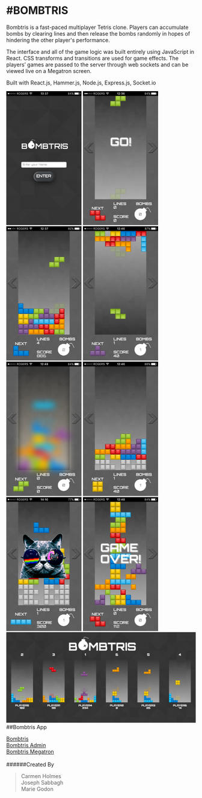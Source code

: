 #BOMBTRIS
=========

Bombtris is a fast-paced multiplayer Tetris clone. Players can accumulate bombs by clearing lines and then release the bombs randomly in hopes of hindering the other player's performance.

The interface and all of the game logic was built entirely using JavaScript in React. CSS transforms and transitions are used for game effects. The players’ games are passed to the server through web sockets and can be viewed live on a Megatron screen.

Built with React.js, Hammer.js, Node.js, Express.js, Socket.io

<img src="Bombtris_EnterScreenShot.PNG" width="200">
<img src="Bombtris_GoScreenshot.PNG" width="200">
<img src="Bombtris_Screenshot.PNG" width="200">
<img src="Bombtris_FlipScreenshot.PNG" width="200">
<img src="Bombtris_BlurScreenshot.PNG" width="200">
<img src="Bombtris_ExtraLines.PNG" width="200">
<img src="Bombtris_CatScreenshot.PNG" width="200">
<img src="Bombtris_GameOver.PNG" width="200">

<br>
<img src="Megatron_Screenshot.png" width="800">
##Bombtris App

[Bombtris](http://bombtris.herokuapp.com/ "Bombtris")
<br>
[Bombtris Admin](http://bombtris.herokuapp.com/admin "Bombtris Admin")
<br>
[Bombtris Megatron](http://bombtris.herokuapp.com/megatron "Bombtris Megatron")
<br>
<br>
######Created By
>Carmen Holmes<br>
>Joseph Sabbagh<br>
>Marie Godon

